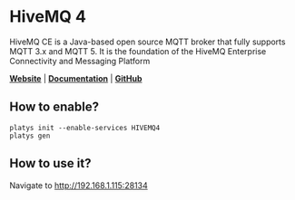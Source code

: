 # HiveMQ 4

HiveMQ CE is a Java-based open source MQTT broker that fully supports MQTT 3.x and MQTT 5. It is the foundation of the HiveMQ Enterprise Connectivity and Messaging Platform 

**[Website](https://www.hivemq.com/)** | **[Documentation](https://www.hivemq.com/docs/hivemq/4.7/user-guide/introduction.html)** | **[GitHub](https://github.com/vrana/adminer/)**

## How to enable?

```
platys init --enable-services HIVEMQ4
platys gen
```

## How to use it?

Navigate to <http://192.168.1.115:28134>